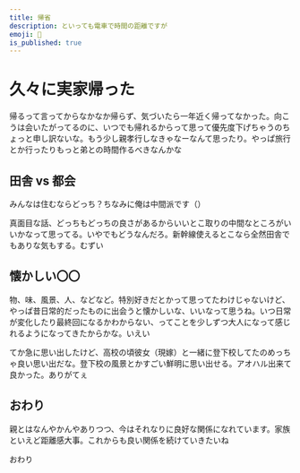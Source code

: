 ```yaml
---
title: 帰省
description: といっても電車で時間の距離ですが
emoji: 🌾
is_published: true
---
```


# 久々に実家帰った

帰るって言ってからなかなか帰らず、気づいたら一年近く帰ってなかった。向こうは会いたがってるのに、いつでも帰れるからって思って優先度下げちゃうのちょっと申し訳ないな。もう少し親孝行しなきゃなーなんて思ったり。やっぱ旅行とか行ったりもっと弟との時間作るべきなんかな

## 田舎 vs 都会

みんなは住むならどっち？ちなみに俺は中間派です（）

真面目な話、どっちもどっちの良さがあるからいいとこ取りの中間なところがいいかなって思ってる。いやでもどうなんだろ。新幹線使えるとこなら全然田舎でもありな気もする。むずい

## 懐かしい〇〇

物、味、風景、人、などなど。特別好きだとかって思ってたわけじゃないけど、やっぱ昔日常的だったものに出会うと懐かしいな、いいなって思うね。いつ日常が変化したり最終回になるかわからない、ってことを少しずつ大人になって感じれるようになってきたからかな。いえい

てか急に思い出したけど、高校の頃彼女（現嫁）と一緒に登下校してたのめっちゃ良い思い出だな。登下校の風景とかすごい鮮明に思い出せる。アオハル出来て良かった。ありがてぇ

## おわり

親とはなんやかんやありつつ、今はそれなりに良好な関係になれています。家族といえど距離感大事。これからも良い関係を続けていきたいね

おわり
